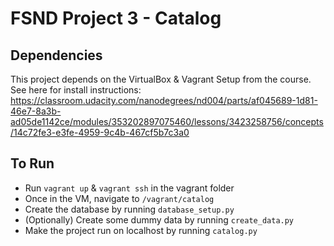 # FSND Project 3 - Catalog

## Dependencies

This project depends on the VirtualBox & Vagrant Setup from the course. See
here for install instructions: https://classroom.udacity.com/nanodegrees/nd004/parts/af045689-1d81-46e7-8a3b-ad05de1142ce/modules/353202897075460/lessons/3423258756/concepts/14c72fe3-e3fe-4959-9c4b-467cf5b7c3a0

## To Run
- Run `vagrant up` & `vagrant ssh` in the vagrant folder
- Once in the VM, navigate to `/vagrant/catalog`
- Create the database by running `database_setup.py`
- (Optionally) Create some dummy data by running `create_data.py`
- Make the project run on localhost by running `catalog.py`